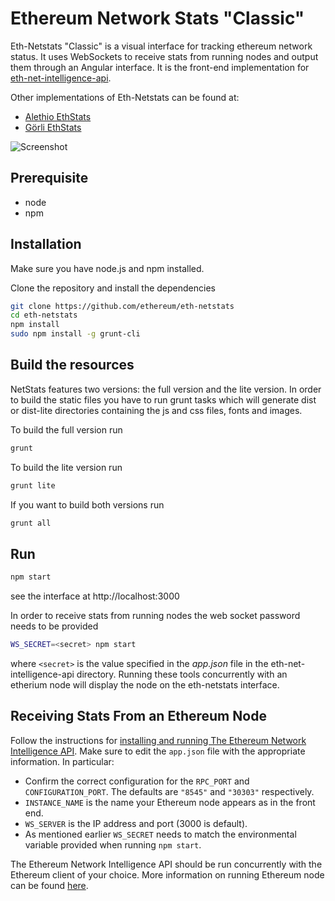 Ethereum Network Stats "Classic"
============
Eth-Netstats "Classic" is a visual interface for tracking ethereum network status. It uses WebSockets to receive stats from running nodes and output them through an Angular interface. It is the front-end implementation for [eth-net-intelligence-api](https://github.com/ethereum/eth-net-intelligence-api).

Other implementations of Eth-Netstats can be found at:  
- [Alethio EthStats](https://github.com/Alethio/ethstats-network-dashboard)
- [Görli EthStats](https://github.com/goerli/ethstats-server/)

![Screenshot](https://raw.githubusercontent.com/ethereum/eth-netstats/master/src/images/screenshot.jpg?v=0.0.6 "Screenshot")

## Prerequisite
* node
* npm

## Installation
Make sure you have node.js and npm installed.

Clone the repository and install the dependencies

```bash
git clone https://github.com/ethereum/eth-netstats
cd eth-netstats
npm install
sudo npm install -g grunt-cli
```

## Build the resources
NetStats features two versions: the full version and the lite version. In order to build the static files you have to run grunt tasks which will generate dist or dist-lite directories containing the js and css files, fonts and images.


To build the full version run
```bash
grunt
```

To build the lite version run
```bash
grunt lite
```

If you want to build both versions run
```bash
grunt all
```

## Run
```bash
npm start
```

see the interface at http://localhost:3000

In order to receive stats from running nodes the web socket password needs to be provided

```bash
WS_SECRET=<secret> npm start
```

where `<secret>` is the value specified in the *app.json* file in the eth-net-intelligence-api directory. Running these tools concurrently with an etherium node will display the node on the eth-netstats interface.

## Receiving Stats From an Ethereum Node

Follow the instructions for [installing and running The Ethereum Network Intelligence API](https://github.com/ethereum/eth-net-intelligence-api). Make sure to edit the `app.json` file with the appropriate information. In particular:

- Confirm the correct configuration for the `RPC_PORT` and `CONFIGURATION_PORT`. The defaults are `"8545"` and `"30303"` respectively.
- `INSTANCE_NAME` is the name your Ethereum node appears as in the front end.
- `WS_SERVER` is the IP address and port (3000 is default).
- As mentioned earlier `WS_SECRET` needs to match the environmental variable provided when running `npm start`.

The Ethereum Network Intelligence API should be run concurrently with the Ethereum client of your choice. More information on running Ethereum node can be found [here](http://www.ethdocs.org/en/latest/ethereum-clients/choosing-a-client.html#sec-clients).
